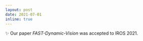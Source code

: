 ```yaml
---
layout: post
date: 2021-07-01
inline: true
---
```


:sparkles: Our paper *FAST-Dynamic-Vision* was accepted to IROS 2021.
